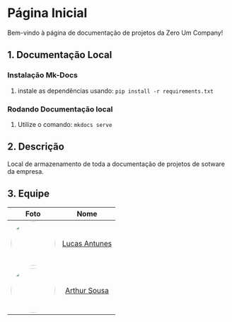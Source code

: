 # Página Inicial
Bem-vindo à página de documentação de projetos da Zero Um Company!

## 1. Documentação Local
### Instalação Mk-Docs
1. instale as dependências usando: `pip install -r requirements.txt`

### Rodando Documentação local
1. Utilize o comando: `mkdocs serve`

## 2. Descrição

Local de armazenamento de toda a documentação de projetos de sotware da empresa.

## 3. Equipe

|                                                               Foto                                                               |                        Nome                        |
| :------------------------------------------------------------------------------------------------------------------------------: | :------------------------------------------------: |
| [<img style="border-radius: 50%;" width="100px" src="https://github.com/LucasGSAntunes.png">](https://github.com/LucasGSAntunes) | [Lucas Antunes](https://github.com/LucasGSAntunes) |
|     [<img style="border-radius: 50%;" width="100px" src="https://github.com/artrsousa1.png">](https://github.com/artrsousa1)     |   [Arthur Sousa](https://github.com/artrsousa1)    |



